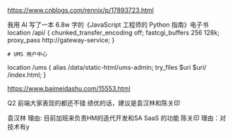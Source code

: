 https://www.cnblogs.com/rennix/p/17893723.html

我用 AI 写了一本 6.8w 字的《JavaScript 工程师的 Python 指南》电子书
location /api/ {
        chunked_transfer_encoding off;
        fastcgi_buffers 256 128k;
        proxy_pass http://gateway-service;
    }
    
    
    # UMS 用户中心
   location /ums {
       alias /data/static-html/ums-admin;
       try_files $uri $uri/ /index.html;
   }


https://www.baimeidashu.com/15553.html

Q2 前端大家表现的都还不错
绩优的话，建议是袁汉林和陈关印

袁汉林 理由: 目前加班来负责HM的迭代开发和SA SaaS 的功能
陈关印 理由：对技术有y

